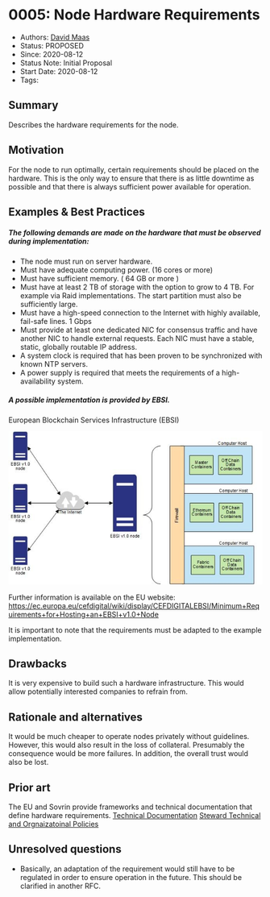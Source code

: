 # 0005: Node Hardware Requirements
- Authors: [David Maas](david_maas@hotmail.de) 
- Status: PROPOSED
- Since: 2020-08-12 
- Status Note: Initial Proposal  
- Start Date: 2020-08-12 
- Tags: 

## Summary

Describes the hardware requirements for the node.

## Motivation

For the node to run optimally, certain requirements should be placed on the hardware. 
This is the only way to ensure that there is as little downtime as possible 
and that there is always sufficient power available for operation.

## Examples & Best Practices

##### The following demands are made on the hardware that must be observed during implementation:
- The node must run on server hardware.
- Must have adequate computing power. (16 cores or more)
- Must have sufficient memory. ( 64 GB or more )
- Must have at least 2 TB of storage with the option to grow to 4 TB. 
  For example via Raid implementations. 
  The start partition must also be sufficiently large.
- Must have a high-speed connection to the Internet with highly available, 
  fail-safe lines. 1 Gbps
- Must provide at least one dedicated NIC for consensus traffic 
  and have another NIC to handle external requests. 
  Each NIC must have a stable, static, globally routable IP address.
- A system clock is required that has been proven to be synchronized with known NTP servers.
- A power supply is required that meets the requirements of a high-availability system.

##### A possible implementation is provided by EBSI. 
European Blockchain Services Infrastructure (EBSI)

![A possible implementation of the nodes](EBSI_v1.0_node.jpg)

Further information is available on the EU website:  
https://ec.europa.eu/cefdigital/wiki/display/CEFDIGITALEBSI/Minimum+Requirements+for+Hosting+an+EBSI+v1.0+Node

It is important to note that the requirements must be adapted to the example implementation. 

## Drawbacks

It is very expensive to build such a hardware infrastructure. 
This would allow potentially interested companies to refrain from.

## Rationale and alternatives

It would be much cheaper to operate nodes privately without guidelines. However, this would also result in the loss of collateral. Presumably the consequence would be more failures. In addition, the overall trust would also be lost. 

## Prior art

The EU and Sovrin provide frameworks and technical documentation that define hardware requirements. 
[Technical Documentation](https://ec.europa.eu/cefdigital/wiki/display/CEFDIGITALEBSI/Technical+Documentation)
[Steward Technical and Orgnaizatoinal Policies](https://sovrin.org/wp-content/uploads/Steward-Technical-and-Organizational-Policies-V2.pdf)

## Unresolved questions

- Basically, an adaptation of the requirement would still have to be regulated in order 
  to ensure operation in the future. This should be clarified in another RFC.
